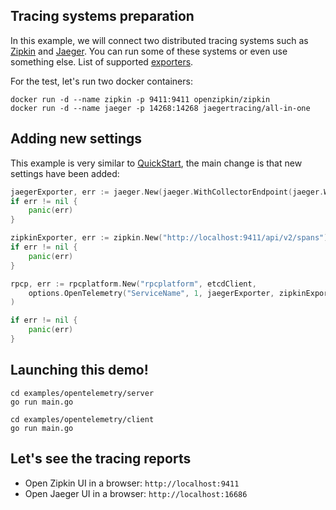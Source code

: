 ## Tracing systems preparation

In this example, we will connect two distributed tracing systems such as [Zipkin](https://zipkin.io) and [Jaeger](https://www.jaegertracing.io).
You can run some of these systems or even use something else. List of supported [exporters](https://pkg.go.dev/go.opentelemetry.io/otel/exporters).

For the test, let's run two docker containers:

```shell
docker run -d --name zipkin -p 9411:9411 openzipkin/zipkin
docker run -d --name jaeger -p 14268:14268 jaegertracing/all-in-one
```

## Adding new settings

This example is very similar to [QuickStart](../quickstart), the main change is that new settings have been added:

```go
jaegerExporter, err := jaeger.New(jaeger.WithCollectorEndpoint(jaeger.WithEndpoint("http://localhost:14268/api/traces")))
if err != nil {
    panic(err)
}

zipkinExporter, err := zipkin.New("http://localhost:9411/api/v2/spans")
if err != nil {
    panic(err)
}

rpcp, err := rpcplatform.New("rpcplatform", etcdClient,
    options.OpenTelemetry("ServiceName", 1, jaegerExporter, zipkinExporter),
)

if err != nil {
    panic(err)
}
```

## Launching this demo!

```shell
cd examples/opentelemetry/server
go run main.go
```

```shell
cd examples/opentelemetry/client
go run main.go
```

## Let's see the tracing reports

- Open Zipkin UI in a browser: `http://localhost:9411`
- Open Jaeger UI in a browser: `http://localhost:16686`
